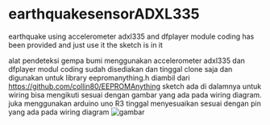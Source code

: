 # earthquakesensorADXL335
earthquake using accelerometer adxl335 and dfplayer module 
coding has been provided and just use it
the sketch is in it

alat pendeteksi gempa bumi menggunakan accelerometer adxl335 dan dfplayer modul
coding sudah disediakan dan tinggal clone saja dan digunakan untuk library eepromanything.h diambil dari https://github.com/collin80/EEPROMAnything
sketch ada di dalamnya
untuk wiring bisa mengikuti sesuai dengan gambar yang ada pada wiring diagram. juka menggunakan arduino uno R3 tinggal menyesuaikan sesuai dengan pin yang ada pada wiring diagram
![gambar](https://user-images.githubusercontent.com/53360759/144241166-dfef2502-cdef-4d65-be99-4dfca0fac4e5.png)
